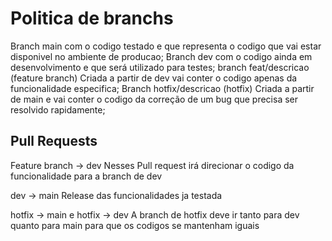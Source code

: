 # Politica de branchs

Branch main com o codigo testado e que representa o codigo que vai estar disponivel no ambiente de producao;
Branch dev com o codigo ainda em desenvolvimento e que será utilizado para testes;
branch feat/descricao (feature branch) Criada a partir de dev vai conter o codigo apenas da funcionalidade especifica;
Branch hotfix/descricao (hotfix) Criada a partir de main e vai conter o codigo da correção de um bug que precisa ser resolvido rapidamente;

## Pull Requests

Feature branch -> dev 
Nesses Pull request irá direcionar o codigo da funcionalidade para a branch de dev

dev -> main
Release das funcionalidades ja testada

hotfix -> main e hotfix -> dev
A branch de hotfix deve ir tanto para dev quanto para main para que os codigos se mantenham iguais